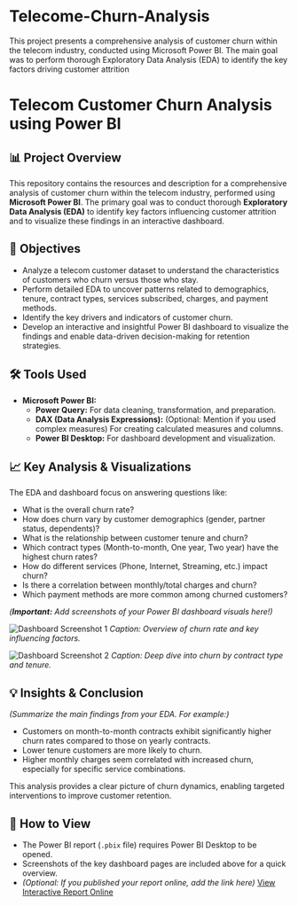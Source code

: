 # Telecome-Churn-Analysis
This project presents a comprehensive analysis of customer churn within the telecom industry, conducted using Microsoft Power BI. The main goal was to perform thorough Exploratory Data Analysis (EDA) to identify the key factors driving customer attrition

# Telecom Customer Churn Analysis using Power BI

## 📊 Project Overview

This repository contains the resources and description for a comprehensive analysis of customer churn within the telecom industry, performed using **Microsoft Power BI**. The primary goal was to conduct thorough **Exploratory Data Analysis (EDA)** to identify key factors influencing customer attrition and to visualize these findings in an interactive dashboard.

## 🎯 Objectives

* Analyze a telecom customer dataset to understand the characteristics of customers who churn versus those who stay.
* Perform detailed EDA to uncover patterns related to demographics, tenure, contract types, services subscribed, charges, and payment methods.
* Identify the key drivers and indicators of customer churn.
* Develop an interactive and insightful Power BI dashboard to visualize the findings and enable data-driven decision-making for retention strategies.

## 🛠️ Tools Used

* **Microsoft Power BI:**
    * **Power Query:** For data cleaning, transformation, and preparation.
    * **DAX (Data Analysis Expressions):** (Optional: Mention if you used complex measures) For creating calculated measures and columns.
    * **Power BI Desktop:** For dashboard development and visualization.

## 📈 Key Analysis & Visualizations

The EDA and dashboard focus on answering questions like:

* What is the overall churn rate?
* How does churn vary by customer demographics (gender, partner status, dependents)?
* What is the relationship between customer tenure and churn?
* Which contract types (Month-to-month, One year, Two year) have the highest churn rates?
* How do different services (Phone, Internet, Streaming, etc.) impact churn?
* Is there a correlation between monthly/total charges and churn?
* Which payment methods are more common among churned customers?

*(**Important:** Add screenshots of your Power BI dashboard visuals here!)*

![Dashboard Screenshot 1](<INSERT_LINK_TO_IMAGE_1>)
_Caption: Overview of churn rate and key influencing factors._

![Dashboard Screenshot 2](<INSERT_LINK_TO_IMAGE_2>)
_Caption: Deep dive into churn by contract type and tenure._

## 💡 Insights & Conclusion

*(Summarize the main findings from your EDA. For example:)*

* Customers on month-to-month contracts exhibit significantly higher churn rates compared to those on yearly contracts.
* Lower tenure customers are more likely to churn.
* Higher monthly charges seem correlated with increased churn, especially for specific service combinations.

This analysis provides a clear picture of churn dynamics, enabling targeted interventions to improve customer retention.

## 🚀 How to View

* The Power BI report (`.pbix` file) requires Power BI Desktop to be opened.
* Screenshots of the key dashboard pages are included above for a quick overview.
* *(Optional: If you published your report online, add the link here)* [View Interactive Report Online](<YOUR_PUBLISHED_REPORT_LINK>)
